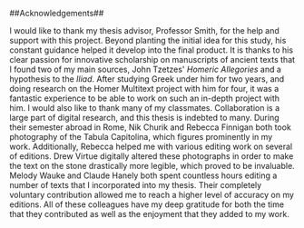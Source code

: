 ##Acknowledgements##

I would like to thank my thesis advisor, Professor Smith, for the help and support with this project. Beyond planting the initial idea for this study, his constant guidance helped it develop into the final product. It is thanks to his clear passion for innovative scholarship on manuscripts of ancient texts that I found two of my main sources, John Tzetzes' *Homeric Allegories* and a hypothesis to the *Iliad*. After studying Greek under him for two years, and doing research on the Homer Multitext project with him for four, it was a fantastic experience to be able to work on such an in-depth project with him. I would also like to thank many of my classmates. Collaboration is a large part of digital research, and this thesis is indebted to many. During their semester abroad in Rome, Nik Churik and Rebecca Finnigan both took photography of the Tabula Capitolina, which figures prominently in my work. Additionally, Rebecca helped me with various editing work on several of editions. Drew Virtue digitally altered these photographs in order to make the text on the stone drastically more legible, which proved to be invaluable. Melody Wauke and Claude Hanely both spent countless hours editing a number of texts that I incorporated into my thesis. Their completely voluntary contribution allowed me to reach a higher level of accuracy on my editions. All of these colleagues have my deep gratitude for both the time that they contributed as well as the enjoyment that they added to my work. 
